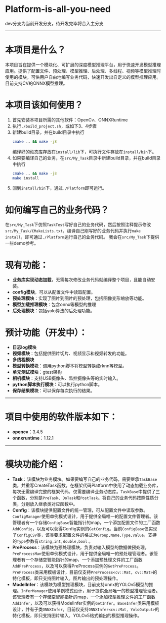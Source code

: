 # Platform-is-all-you-need

dev分支为当前开发分支，待开发完毕将合入主分支
*********************************************************************************************
# 本项目是什么？
本项目旨在提供一个模块化、可扩展的深度模型推理平台，用于快速开发模型推理应用。提供了配置文件、预处理、模型推理、后处理、多线程、视频等模型推理时使用的模块，可供用户自由地编写业务代码，快速开发出自定义的模型推理应用。
目前支持CV的ONNX模型推理。
# 本项目该如何使用？
  1. 首先安装本项目所需的其他软件：OpenCv、ONNXRuntime
  2. 执行`./build_project.sh`，或如下3、4步骤
  3. 新建build目录，并在build目录中执行
     ```sh
     cmake .. && make -j8
     ```
     编译好的动态库存放在`install/lib`下，可执行文件存放在`install/bin`下。
  4. 如果要编译自己的业务，在`src/My_Task`目录中新建build目录，并在build目录中执行 
     ```sh
     cmake .. && make -j8
     make install
     ```
  5. 回到`install/bin`下，通过`./Platform`即可运行。

# 如何编写自己的业务代码？
  在`src/My_Task`下仿照`TaskTest`写好自己的业务代码，然后按照注释提示修改`src/My_Task/CMakeLists.txt`，编译自己刚写好的业务代码并执行`make install`，即可通过`./Platform`运行自己的业务代码。
  我会在`src/My_Task`下提供一些demo参考。

# 现有功能：
  * **业务库实现动态加载**，无需每次修改业务代码就编译整个项目，且能自动安装。
  * **config模块**，可以从配置文件中读取配置。
  * **预处理模块**：实现了图片到图片的预处理，包括图像变形缩放等功能。
  * **模型加载推理模块**：包含onnx等模型的推理
  * **后处理模块**：包括yolo算法的后处理功能。
# 预计功能（开发中）：
  * **日志log模块**
  * **视频模块**：包括提供图片切片、视频显示和视频转发的功能。
  * **多线程模块**
  * **模型转换模块**：调用python脚本将模型转换成rknn等模型。
  * **单元测试模块**：gtest架构
  * **相机模块**：支持USB摄像头、监控摄像头等的实时输入。
  * **python脚本执行模块**：可以执行python脚本。
  * **保存结果模块**：可以保存每次执行的结果。



*********************************************************************************************

# 项目中使用的软件版本如下：
* **opencv**：3.4.5
* **onnxruntime**：1.12.1

********************************************************************************************

# 模块功能介绍：
* **Task**：该模块为业务模块。如果要编写自己的业务代码，需要继承`TaskBase`类，并重写CreateTask函数。在框架代码Platform中使用了动态加载业务库，每次无需编译完整的框架代码，仅需要编译业务动态库。`TaskBase`中提供了三个函数，分别是`PreTask`、`DoTask`和`PostTask`。将自己的业务代码按照性质分类，分别放入继承类对应函数中。
* **Config**：该模块提供配置文件的统一管理，可从配置文件中读取参数。`ConfigManager`使用单例模式设计，用于提供全局唯一的配置文件管理者。该管理者有一个存储`ConfigBase`智能指针的map，一个添加配置文件的工厂函数`AddConfig`，以及可以获得Config实例的`GetConfig`。当前`ConfigBase`仅实现了`ConfigCSV`类，该类要求配置文件的格式为`Group,Name,Type,Value`，支持的`Type`参数有`string,int,double,bool` 。
* **PreProcess**：该模块为预处理模块，负责对输入模型的数据做预处理。`PreProcessMan`使用单例模式设计，用于提供全局唯一的预处理管理者。该管理者有一个存储空智能指针的map，一个添加预处理文件的工厂函数`AddPreProcess`，以及可以获得PreProcess实例的`GetPreProcess`。`PreProcess`类采用模板设计，目前仅支持`PreProcess<cv::Mat, cv::Mat>`的特化模板，即只支持图片输入，图片输出的预处理操作。
* **ModelInfer**：该模块为模型推理模块，目前支持onnx的YOLOv5模型的推理。`InferManager`使用单例模式设计，用于提供全局唯一的模型推理管理者。该管理者有一个存储空智能指针的map，一个添加模型推理文件的工厂函数`AddInfer`，以及可以获得ModelInfer实例的`GetInfer`。`BaseInfer`类采用模板设计，并有子类`ONNXInfer`，目前仅支持`ONNXInfer<cv::Mat, YoloOutput>`的特化模板，即只支持图片输入，YOLOv5格式输出的模型推理操作。
